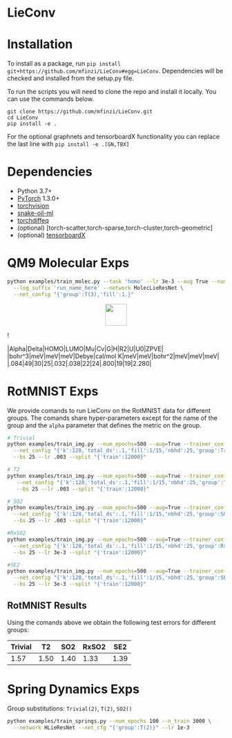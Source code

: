 # LieConv

# Installation
To install as a package, run `pip install git+https://github.com/mfinzi/LieConv#egg=LieConv`. Dependencies will be checked and installed from the setup.py file.

To run the scripts you will need to clone the repo and install it locally. You can use the commands below.
```
git clone https://github.com/mfinzi/LieConv.git
cd LieConv
pip install -e .
```

For the optional graphnets and tensorboardX functionality you can replace the last line with
`pip install -e .[GN,TBX]`

# Dependencies
* Python 3.7+
* [PyTorch](http://pytorch.org/) 1.3.0+
* [torchvision](https://github.com/pytorch/vision/)
* [snake-oil-ml](https://github.com/mfinzi/snake-oil-ml)
* [torchdiffeq](https://github.com/rtqichen/torchdiffeq)
* (optional) [torch-scatter,torch-sparse,torch-cluster,torch-geometric]
* (optional) [tensorboardX](https://github.com/lanpa/tensorboardX)

# QM9 Molecular Exps

```bash
python examples/train_molec.py --task 'homo' --lr 3e-3 --aug True --num_epochs 1000 --num_layers 6 \
  --log_suffix 'run_name_here' --network MolecLieResNet \
  --net_config "{'group':T(3),'fill':1.}"

```
<p align="center">
  <img src="https://user-images.githubusercontent.com/12687085/75298868-9e2a3800-5801-11ea-9b87-b02886d78e95.png" width=50>
</p>!

|Alpha|Delta|HOMO|LUMO|Mu|Cv|G|H|R2|U|U0|ZPVE|
|bohr^3|meV|meV|meV|Debye|cal/mol K|meV|meV|bohr^2|meV|meV|meV|
|.084|49|30|25|.032|.038|22|24|.800|19|19|2.280|

# RotMNIST Exps
We provide comands to run LieConv on the RotMNIST data for different groups. The comands share hyper-parameters except for the name of the group and the `alpha` parameter that defines the metric on the group.

```bash
# Trivial
python examples/train_img.py --num_epochs=500 --aug=True --trainer_config "{'log_suffix':'mnistTrivial'}" \
  --net_config "{'k':128,'total_ds':.1,'fill':1/15,'nbhd':25,'group':Trivial(2)}" \
  --bs 25 --lr .003 --split "{'train':12000}"

# T2
python examples/train_img.py --num_epochs=500 --aug=True --trainer_config "{'log_suffix':'mnistT2'}" \
   --net_config "{'k':128,'total_ds':.1,'fill':1/15,'nbhd':25,'group':T(2)}" \
   --bs 25 --lr .003 --split "{'train':12000}"

# SO2
python examples/train_img.py --num_epochs=500 --aug=True --trainer_config "{'log_suffix':'mnistSO2'}" \
  --net_config "{'k':128,'total_ds':.1,'fill':1/15,'nbhd':25,'group':SO2(.2)}" \
  --bs 25 --lr .003 --split "{'train':12000}"

#RxSO2
python examples/train_img.py --num_epochs=500 --aug=True --trainer_config "{'log_suffix':'mnistRxSO2'}" \
  --net_config "{'k':128,'total_ds':.1,'fill':1/15,'nbhd':25,'group':RxSO2(.3)}" \
  --bs 25 --lr 3e-3 --split "{'train':12000}" 

#SE2
python examples/train_img.py --num_epochs=500 --aug=True --trainer_config "{'log_suffix':'mnistSE2'}" \
  --net_config "{'k':128,'total_ds':.1,'fill':1/15,'nbhd':25,'group':SE:2(.2)}" \
  --bs 25 --lr 3e-3 --split "{'train':12000}" 
```

## RotMNIST Results

Using the comands above we obtain the following test errors for different groups:

| Trivial | T2   | SO2  | RxSO2 | SE2  |
|---------|------|------|-------|------|
| 1.57    | 1.50 | 1.40 | 1.33  | 1.39 |

# Spring Dynamics Exps
Group substitutions: `Trivial(2)`, `T(2)`, `SO2()`
```bash
python examples/train_springs.py --num_epochs 100 --n_train 3000 \
  --network HLieResNet --net_cfg "{'group':T(2)}" --lr 1e-3
```

